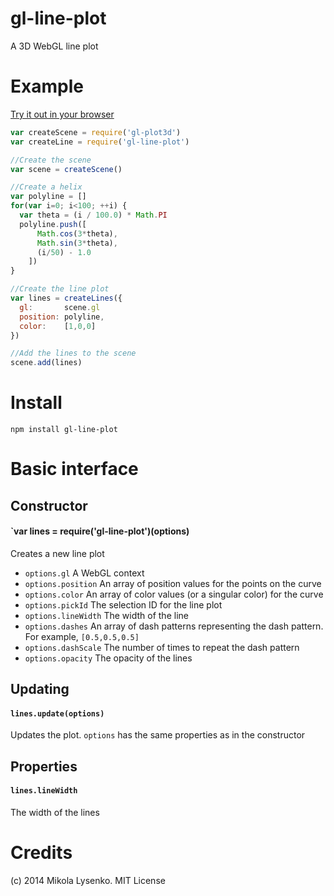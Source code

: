 gl-line-plot
============
A 3D WebGL line plot

# Example

[Try it out in your browser](http://gl-vis.github.io/gl-line-plot)

```javascript
var createScene = require('gl-plot3d')
var createLine = require('gl-line-plot')

//Create the scene
var scene = createScene()

//Create a helix
var polyline = []
for(var i=0; i<100; ++i) {
  var theta = (i / 100.0) * Math.PI
  polyline.push([
      Math.cos(3*theta),
      Math.sin(3*theta),
      (i/50) - 1.0
    ])
}

//Create the line plot
var lines = createLines({
  gl:       scene.gl
  position: polyline,
  color:    [1,0,0]
})

//Add the lines to the scene
scene.add(lines)
```

# Install

```
npm install gl-line-plot
```

# Basic interface

## Constructor

#### `var lines = require('gl-line-plot')(options)
Creates a new line plot

* `options.gl` A WebGL context
* `options.position` An array of position values for the points on the curve
* `options.color` An array of color values (or a singular color) for the curve
* `options.pickId` The selection ID for the line plot
* `options.lineWidth` The width of the line
* `options.dashes` An array of dash patterns representing the dash pattern.  For example, `[0.5,0.5,0.5]`
* `options.dashScale` The number of times to repeat the dash pattern
* `options.opacity` The opacity of the lines

## Updating

#### `lines.update(options)`
Updates the plot.  `options` has the same properties as in the constructor

## Properties

#### `lines.lineWidth`
The width of the lines

# Credits
(c) 2014 Mikola Lysenko. MIT License